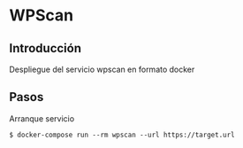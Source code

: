 # WPScan

## Introducción
Despliegue del servicio wpscan en formato docker

## Pasos

Arranque servicio
```
$ docker-compose run --rm wpscan --url https://target.url
```
